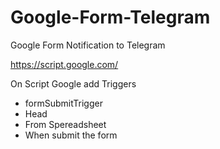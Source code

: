 # Google-Form-Telegram
Google Form Notification to Telegram

https://script.google.com/

On Script Google
add Triggers
 - formSubmitTrigger
 - Head
 - From Spereadsheet
 - When submit the form
